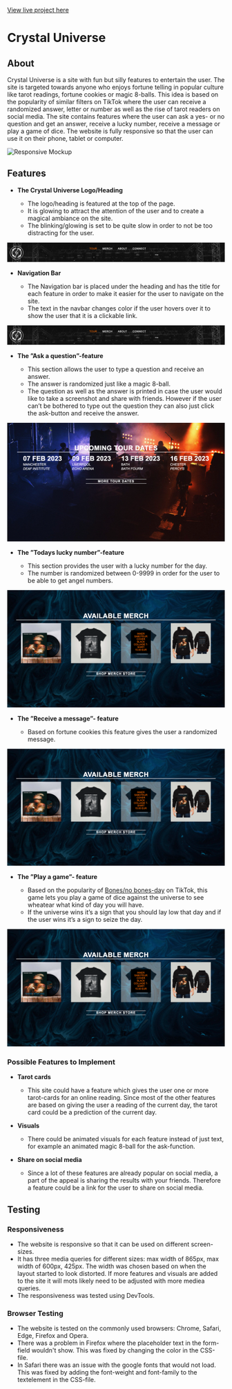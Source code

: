 [View live project here](https://lisalindqvist95.github.io/proj1/)
# Crystal Universe
## About
Crystal Universe is a site with fun but silly features to entertain the user. The site is targeted towards anyone who enjoys fortune telling in popular culture like tarot readings, fortune cookies or magic 8-balls. This idea is based on the popularity of similar filters on TikTok where the user can receive a randomized answer, letter or number as well as the rise of tarot readers on social media. The site contains features where the user can ask a yes- or no question and get an answer,  receive a lucky number, receive a message or play a game of dice. The website is fully responsive so that the user can use it on their phone, tablet or computer. 

![Responsive Mockup](https://github.com/lisalindqvist95/proj1/blob/main/media/mockup_responsive.png)

## Features
- __The Crystal Universe Logo/Heading__

  - The logo/heading is featured at the top of the page.  
  - It is glowing to attract the attention of the user and to create a magical ambiance on the site. 
  - The blinking/glowing is set to be quite slow in order to not be too distracting for the user. 

![Heading](https://github.com/lisalindqvist95/proj1/blob/main/media/navbar.png)

- __Navigation Bar__

  - The Navigation bar is placed under the heading and has the title for each feature in order to make it easier for the user to navigate on the site. 
  - The text in the navbar changes color if the user hovers over it to show the user that it is a clickable link.

![Nav Bar](https://github.com/lisalindqvist95/proj1/blob/main/media/navbar.png)

- __The ”Ask a question”-feature__

  - This section allows the user to type a question and receive an answer.  
  - The answer is randomized just like a magic 8-ball. 
  - The question as well as the answer is printed in case the user would like to take a screenshot and share with friends. However if the user can’t be bothered to type out the question they can also just click the ask-button and receive the answer.

![Ask a question](https://github.com/lisalindqvist95/proj1/blob/main/media/tour_dates.png)

- __The ”Todays lucky number”-feature__
 
  - This section provides the user with a lucky number for the day. 
  - The number is randomized between 0-9999 in order for the user to be able to get angel numbers. 
  
 ![Lucky number](https://github.com/lisalindqvist95/proj1/blob/main/media/merch.png)

- __The ”Receive a message”- feature__

  - Based on fortune cookies this feature gives the user a randomized message.

![Message](https://github.com/lisalindqvist95/proj1/blob/main/media/merch.png)

- __The ”Play a game”- feature__
  
  - Based on the popularity of [Bones/no bones-day](https://www.npr.org/2021/10/19/1047302978/noodles-pug-bones-no-bones-day-tiktok-mood-prediction) on TikTok, this game lets you play a game of dice against the universe to see wheatear what kind of day you will have.
  -  If the universe wins it’s a sign that you should lay low that day and if the user wins it’s a sign to seize the day. 

![Dice game](https://github.com/lisalindqvist95/proj1/blob/main/media/merch.png)

 ### Possible Features to Implement

 - __Tarot cards__

   - This site could have a feature which gives the user one or more tarot-cards for an online reading. Since most of the other features are based on giving the user a reading of the current day, the tarot card could be a prediction of the current day. 

 - __Visuals__

   - There could be animated visuals for each feature instead of just text, for example an animated magic 8-ball for the ask-function. 

 - __Share on social media__

   - Since a lot of these features are already popular on social media, a part of the appeal is sharing the results with your friends. Therefore a feature could be a link for the user to share on social media. 

## Testing

### Responsiveness

  - The website is responsive so that it can be used on different screen-sizes. 
  - It has three media queries for different sizes: max width of 865px, max width of 600px, 425px. The width was chosen based on when the layout started to look distorted. If more features and visuals are added to the site it will mots likely need to be adjusted with more mediea queries. 
  - The responsiveness was tested using DevTools.

### Browser Testing

  - The website is tested on the commonly used browsers: Chrome, Safari, Edge, Firefox and Opera. 
  - There was a problem in Firefox where the placeholder text in the form-field wouldn't show. This was fixed by changing the color in the CSS-file. 
  - In Safari there was an issue with the google fonts that would not load. This was fixed by adding the font-weight and font-family to the textelement in the CSS-file.
  






